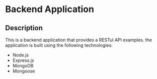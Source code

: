 # Backend Application
## Description

This is a backend application that provides a RESTul API examples. the application is built using the following technologies:
- Node.js 
- Express.js
- MongoDB
- Mongoose